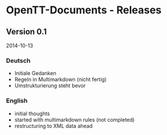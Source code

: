 # OpenTT-Documents - Releases

## Version 0.1

2014-10-13

### Deutsch

- Initiale Gedanken
- Regeln in Multimarkdown (nicht fertig)
- Umstrukturierung steht bevor

### English

- initial thoughts
- started with multimarkdown rules (not completed)
- restructuring to XML data ahead


